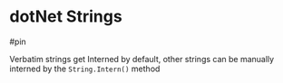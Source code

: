 # dotNet Strings

#pin

Verbatim strings get Interned by default, other strings can be manually interned by the `String.Intern()` method
